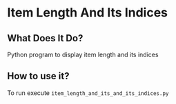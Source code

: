 # Item Length And Its Indices

## What Does It Do?

Python program to display item length and its indices

## How to use it?

To run execute `item_length_and_its_and_its_indices.py`
